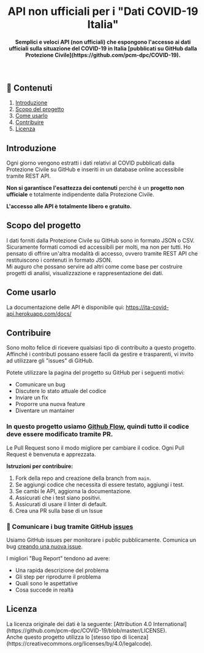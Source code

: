 <h1 align="center">
  <br>
  API non ufficiali per i "Dati COVID-19 Italia"
</h1>

<h4 align="center">Semplici e veloci API (non ufficiali) che espongono l'accesso ai dati ufficiali sulla situazione del COVID-19 in Italia [pubblicati su GitHub dalla Protezione Civile](https://github.com/pcm-dpc/COVID-19).</h4>

<br />

## :green_book: Contenuti

1. [Introduzione](#Introduzione)
2. [Scopo del progetto](#scopo-del-progetto)
3. [Come usarlo](#come-usarlo)
4. [Contribuire](#contribution)
5. [Licenza](#Licenza)


<h2>Introduzione</h2>
<p align="left">Ogni giorno vengono estratti i dati relativi al COVID pubblicati dalla Protezione Civile su GitHub e inseriti in un database online accessibile tramite REST API.

**Non si garantisce l'esattezza dei contenuti** perché è un **progetto non ufficiale** e totalmente indipendente dalla Protezione Civile.

**L'accesso alle API è totalmente libero e gratuito.**
</p>

<h2>Scopo del progetto</h2>
<p align="left">I dati forniti dalla Protezione Civile su GitHub sono in formato JSON o CSV.
Sicuramente formati comodi ed accessibili per molti, ma non per tutti.
Ho pensato di offrire un'altra modalità di accesso, ovvero tramite REST API che restituiscono i contenuti in formato JSON.
<br />
Mi auguro che possano servire ad altri come come base per costruire progetti di analisi, visualizzazione e rappresentazione dei dati. 
<br />
</p>


<h2>Come usarlo</h2>

La documentazione delle API è disponibile qui: https://ita-covid-api.herokuapp.com/docs/



<h2>Contribuire</h2>
Sono molto felice di ricevere qualsiasi tipo di contribuito a questo progetto.
<br />
Affinché i contributi possano essere facili da gestire e trasparenti, vi invito ad utilizzare gli "issues" di GitHub.

Potete utilizzare la pagina del progetto su GitHub per i seguenti motivi: 

- Comunicare un bug
- Discutere lo stato attuale del codice
- Inviare un fix
- Proporre una nuova feature
- Diventare un mantainer

### In questo progetto usiamo [Github Flow](https://guides.github.com/introduction/flow/index.html), quindi tutto il codice deve essere modificato tramite PR.

Le Pull Request sono il modo migliore per cambiare il codice. Ogni Pull Request è benvenuta e apprezzata.

**Istruzioni per contribuire:**

1. Fork della repo and creazione della branch from `main`.
2. Se aggiungi codice che necessita di essere testato, aggiungi i test.
3. Se cambi le API, aggiorna la documentazione.
4. Assicurati che i test siano positivi.
5. Assicurati di usare il linter di default.
6. Crea una PR sulla base di un Issue

### :bug: Comunicare i bug tramite GitHub [issues](https://github.com/pixari/vue-i18n-extract/issues)

Usiamo GitHub issues per monitorare i public pubblicamente. Comunica un bug [creando una nuova issue]().

I migliori "Bug Report" tendono ad avere:

- Una rapida descrizione del problema
- Gli step per riprodurre il problema
- Quali sono le aspettative
- Cosa succede in realtà

<h2>Licenza</h2>
La licenza originale dei dati è la seguente: [Attribution 4.0 International](https://github.com/pcm-dpc/COVID-19/blob/master/LICENSE).
<br />
Anche questo progetto utilizza lo [stesso tipo di licenza](https://creativecommons.org/licenses/by/4.0/legalcode).
